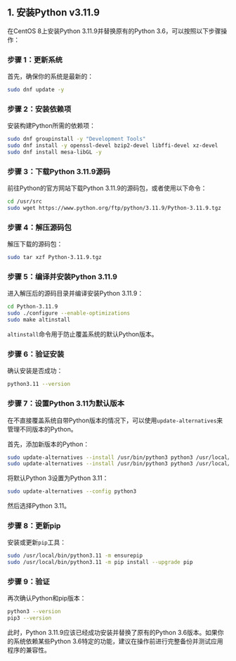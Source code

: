 
## 1. 安装Python v3.11.9

在CentOS 8上安装Python 3.11.9并替换原有的Python 3.6，可以按照以下步骤操作：

### 步骤 1：更新系统

首先，确保你的系统是最新的：

```sh
sudo dnf update -y
```

### 步骤 2：安装依赖项

安装构建Python所需的依赖项：

```sh
sudo dnf groupinstall -y "Development Tools"
sudo dnf install -y openssl-devel bzip2-devel libffi-devel xz-devel
sudo dnf install mesa-libGL -y
```

### 步骤 3：下载Python 3.11.9源码

前往Python的官方网站下载Python 3.11.9的源码包，或者使用以下命令：

```sh
cd /usr/src
sudo wget https://www.python.org/ftp/python/3.11.9/Python-3.11.9.tgz
```

### 步骤 4：解压源码包

解压下载的源码包：

```sh
sudo tar xzf Python-3.11.9.tgz
```

### 步骤 5：编译并安装Python 3.11.9

进入解压后的源码目录并编译安装Python 3.11.9：

```sh
cd Python-3.11.9
sudo ./configure --enable-optimizations
sudo make altinstall
```

`altinstall`命令用于防止覆盖系统的默认Python版本。

### 步骤 6：验证安装

确认安装是否成功：

```sh
python3.11 --version
```

### 步骤 7：设置Python 3.11为默认版本

在不直接覆盖系统自带Python版本的情况下，可以使用`update-alternatives`来管理不同版本的Python。

首先，添加新版本的Python：

```sh
sudo update-alternatives --install /usr/bin/python3 python3 /usr/local/bin/python3.6 1
sudo update-alternatives --install /usr/bin/python3 python3 /usr/local/bin/python3.11 2
```

将默认Python 3设置为Python 3.11：

```sh
sudo update-alternatives --config python3
```

然后选择Python 3.11。

### 步骤 8：更新pip

安装或更新`pip`工具：

```sh
sudo /usr/local/bin/python3.11 -m ensurepip
sudo /usr/local/bin/python3.11 -m pip install --upgrade pip
```

### 步骤 9：验证

再次确认Python和pip版本：

```sh
python3 --version
pip3 --version
```

此时，Python 3.11.9应该已经成功安装并替换了原有的Python 3.6版本。如果你的系统依赖某些Python 3.6特定的功能，建议在操作前进行完整备份并测试应用程序的兼容性。
